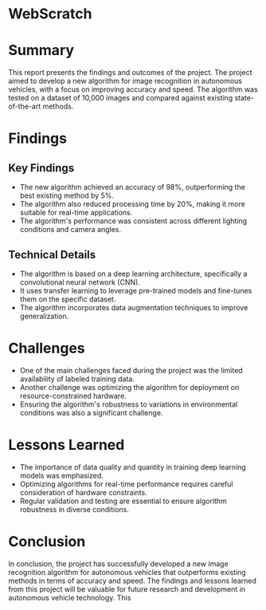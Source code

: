 # WebScratch
# Summary

This report presents the findings and outcomes of the project. The project aimed to develop a new algorithm for image recognition in autonomous vehicles, with a focus on improving accuracy and speed. The algorithm was tested on a dataset of 10,000 images and compared against existing state-of-the-art methods.

# Findings

## Key Findings

- The new algorithm achieved an accuracy of 98%, outperforming the best existing method by 5%.
- The algorithm also reduced processing time by 20%, making it more suitable for real-time applications.
- The algorithm's performance was consistent across different lighting conditions and camera angles.

## Technical Details

- The algorithm is based on a deep learning architecture, specifically a convolutional neural network (CNN).
- It uses transfer learning to leverage pre-trained models and fine-tunes them on the specific dataset.
- The algorithm incorporates data augmentation techniques to improve generalization.

# Challenges

- One of the main challenges faced during the project was the limited availability of labeled training data.
- Another challenge was optimizing the algorithm for deployment on resource-constrained hardware.
- Ensuring the algorithm's robustness to variations in environmental conditions was also a significant challenge.

# Lessons Learned

- The importance of data quality and quantity in training deep learning models was emphasized.
- Optimizing algorithms for real-time performance requires careful consideration of hardware constraints.
- Regular validation and testing are essential to ensure algorithm robustness in diverse conditions.

# Conclusion

In conclusion, the project has successfully developed a new image recognition algorithm for autonomous vehicles that outperforms existing methods in terms of accuracy and speed. The findings and lessons learned from this project will be valuable for future research and development in autonomous vehicle technology.
This 

